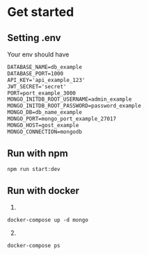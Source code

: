 # Get started

## Setting .env
Your env should have
```txt
DATABASE_NAME=db_example
DATABASE_PORT=1000
API_KEY='api_example_123'
JWT_SECRET='secret'
PORT=port_example_3000
MONGO_INITDB_ROOT_USERNAME=admin_example
MONGO_INITDB_ROOT_PASSWORD=password_example
MONGO_DB=db_name_example
MONGO_PORT=mongo_port_example_27017
MONGO_HOST=gost_example
MONGO_CONNECTION=mongodb
```

## Run with npm

```shell
npm run start:dev
```

## Run with docker

1. 
```shell
docker-compose up -d mongo
```

2. 
```shell
docker-compose ps
```